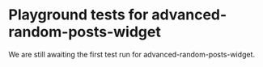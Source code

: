 # Playground tests for advanced-random-posts-widget
We are still awaiting the first test run for advanced-random-posts-widget.
